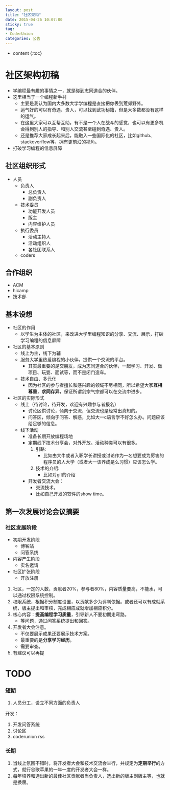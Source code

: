 ```yaml
---
layout: post
title: "社区架构"
date: 2015-04-26 10:07:00
sticky: true
tag: 
- CoderUnion
categories: 公告
---
```


* content
{:toc}

# 社区架构初稿

- 学编程最有趣的事情之一，就是碰到志同道合的伙伴。
- 这里相当于一个编程新手村
	- 主要是我认为国内大多数大学学编程是直接把你丢到荒郊野外。
	- 运气好的可以有奇遇、贵人，可以找到武功秘籍，但是大多数都没有这样的运气。
	- 在这里大家可以互帮互助，有不是一个人在战斗的感觉，也可以有更多机会得到别人的指导、和别人交流甚至碰到奇遇、贵人。
	- 还是推荐大家成长起来后，能融入一些国际化的社区，比如github、stackoverflow等，拥有更前沿的视角。
- 打破学习编程的信息屏障


## 社区组织形式
- 人员
	- 负责人
		- 总负责人
		- 副负责人
	- 技术委员
		- 功能开发人员
		- 版主
		- 内容维护人员
	- 执行委员
		- 活动主持人
		- 活动组织人
		- 各社团联系人
	- coders

## 合作组织
- ACM
- hicamp
- 技术部



## 基本设想
- 社区的作用
	- 以学生为主体的社区，来改进大学里编程知识的分享、交流、展示，打破学习编程的信息屏障
- 社区的基本原则
	- 线上为主，线下为辅
	- 服务大学里热爱编程的小伙伴，提供一个交流的平台。
		- 其实最重要的是交朋友，成为志同道合的伙伴，一起学习、开发、做项目、玩耍、面试等，而不是闭门造车。
	- 技术自由、多元化
		- 因为社区的参与者擅长和感兴趣的领域不尽相同，所以希望大家**互相尊重**，**求同存异**，保证所谓剑宗气宗都可以在交流中进步。
- 社区的实际形式
	- 线上（待讨论，待开发，欢迎有兴趣参与者报名）
		- 讨论区供讨论，倾向于交流，但交流也是经常出真知的。
		- 问答区，倾向于问答、解惑，比如大一c语言学不好怎么办。问题应该给足够的信息。
	- 线下活动
		- 准备长期开放编程场地
		- 定期线下技术分享会，对外开放。活动种类可以有很多。
			1. 引路:
				- 比如由大牛或者入职学长讲授或讨论作为一名想要成为厉害的程序员的人大学（或者大一该养成是么习惯）应该怎么学。
			2. 技术的介绍:
				- 比如对git的介绍
		- 开发者交流大会：
			- 交流技术。
			- 比如自己开发的软件的show time。


## 第一次发展讨论会议摘要

### 社区发展阶段

- 初期开发阶段
	- 博客站
	- 问答系统
- 内容产生阶段
	- 实名邀请
- 社区扩张阶段
	- 开放注册

1. 社区，一定的人数，贡献者20%，参与者80%，内容质量要高，不能水，可以通过权限系统控制。
2. 权限系统，根据积分制度设置，以贡献多少为评判依据。或者还可以有成就系统，版主提出和审核，完成相应成就增加相应积分。
4. 核心内容：**提高编程学习质量**，引导新人不要初期走弯路。
	- 等问题，通过问答系统提出和回答。
5. 开发者大会注意。
	- 不仅要展示成果还要展示技术方案。
	- 最重要的是**分享学习经历**。
	- 需要审查。
6. 有建议可以再提




# TODO

### 短期
1. 人员分工，设立不同方面的负责人

开发：

1. 开发问答系统
2. 讨论区
3. coderunion rss

### 长期
1. 当线上氛围不错时，将开发者大会和技术交流会举行，并规定为**定期举行**的方式，就行谷歌苹果的一年一度的开发者大会一样。
2. 每年培养和选出新的最佳社区贡献者当负责人，选出新的版主副版主等，也就是换届。
